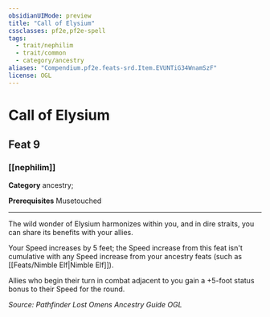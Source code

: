 ```yaml
---
obsidianUIMode: preview
title: "Call of Elysium"
cssclasses: pf2e,pf2e-spell
tags:
  - trait/nephilim
  - trait/common
  - category/ancestry
aliases: "Compendium.pf2e.feats-srd.Item.EVUNTiG34WnamSzF"
license: OGL
---
```

# Call of Elysium
## Feat 9
### [[nephilim]]

**Category** ancestry; 



**Prerequisites** Musetouched
* * *
The wild wonder of Elysium harmonizes within you, and in dire straits, you can share its benefits with your allies.

Your Speed increases by 5 feet; the Speed increase from this feat isn't cumulative with any Speed increase from your ancestry feats (such as [[Feats/Nimble Elf|Nimble Elf]]).

Allies who begin their turn in combat adjacent to you gain a +5-foot status bonus to their Speed for the round.

*Source: Pathfinder Lost Omens Ancestry Guide*
*OGL*